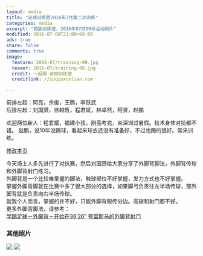 ```yaml
---
layout: media
title: "足球训练营2016年7月第二次训练"
categories: media
excerpt: "西丽训练营，2016年07月09号活动照片"
modified: 2016-07-09T21:00+08:00
ads: true
share: false
comments: true
image:
  feature: 2016-07/training-00.jpg
  teaser: 2016-07/training-00.jpg
  credit: 一起踢·足球训练营
  creditlink: //zuqiuxunlian.com

---   
```

前排左起：阿亮，佘俊，王腾，李跃武    
后排左起：刘国赟，徐越哲，程君斌，林卓然，阿贤，赵鹏   

欢迎两位新人：程君斌，福建小孩，刚高考完，来深圳过暑假。技术身体对抗都不错。
赵鹏，说10年没踢球，看起来球衣还没有准备好，不过也踢的很好。常来训练。

<a href="https://github.com/zuqiuxunlian/zuqiuxunlian/edit/gh-pages/_posts/media/2016-07-09-training-20160709.md" class="btn-info">修改本页</a>

今天场上人多先进行了对抗赛，然后刘国赟给大家分享了外脚背脚法，外脚背传球和外脚背射门练习。  
外脚背是一个比较难掌握的脚法，触球部位不好掌握，发力方式也不好掌握。  
掌握外脚背脚就在比赛中多了很大部分的选择，如果脚弓负责往左半场传球，那外脚背就是负责向右半场传球。  
就我个人而言，掌握的并不好，只能外脚背短传分边。高球和射门都不好。  
更多外脚背脚法，请参考：  
<a href="http://player.youku.com/player.php/Type/Folder/Fid/26119643/Ob/1/sid/XNDQwMzc5MjQ0/v.swf" class="btn-info">学踢足球－外脚背－开始在36‘26”</a>
<a href="https://mp.weixin.qq.com/s?__biz=MzIzOTA2NzcyOQ==&mid=208659994&idx=6&sn=dd5a7b05746ebb04c6a772fc0259453c&scene=1&srcid=0710dVB9CQzWMzKT4mkK5FJM&key=77421cf58af4a653252a3c8f95d985ff8667ab4fec3ea7a8833c4b90c8579124d2f0cfdc9743bc084523c3d89d42144d&ascene=0&uin=MTEzNDUwMDU1&devicetype=iMac+MacBookPro9%2C2+OSX+OSX+10.11.5+build(15F34)&version=11020201&pass_ticket=g70q2i4K83SO%2BSnTCZtoIVD9h%2Bmm5MzfDLaUAGf7sWM%3D" class="btn-info">夸雷斯马的外脚背射门</a>

### 其他照片
![](https://o8pwo778o.qnssl.com/images/2016-07/training-01.jpg)
![](https://o8pwo778o.qnssl.com/images/2016-07/training-02.jpg)
